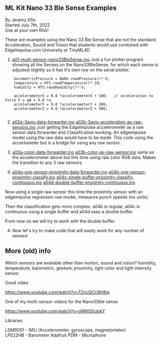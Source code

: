 ## ML Kit Nano 33 Ble Sense Examples


By Jeremy Ellis  
Started July 7th, 2022  
Use at your own Risk!  

These are examples using the Nano 33 Ble Sense that are not the standard: Acceleration, Sound and Vision
that students would use combined with EdgeImpulse.com University or TinyML4D


1. [a01-multi-sensor-nano33BleSense.ino](a01-multi-sensor-nano33BleSense.ino) Just a fun plotter program showing all the Senses on the Nano33BleSense, for which each sense is adjusted slightly so it has it's own row on the serial plotter.
```
    barometricPressure = BARO.readPressure()*-5;
    temperature = HTS.readTemperature()*-10;
    humidity = HTS.readHumidity()*-5;
    
    accelerometerX = 9.8 *accelerometerX + 100;   // acceleration to Force F = gA = 9.8 *a
    accelerometerY = 9.8 *accelerometerY + 200;  
    accelerometerZ = 9.8 *accelerometerZ + 300;  
    
```





2. [a02a-3axis-data-forwarder.ino](a02a-3axis-data-forwarder.ino)    [a02b-3axis-acceleration-as-raw-sensors.ino](a02b-3axis-acceleration-as-raw-sensors.ino) Just getting the EdgeImpulse accelerometer as a raw sensor data forwarder and Classification working. An edgeimpulse model using the raw data would have to be made. This code using the accerlometer but is a bridge for using any raw sensor. 



3. [a03a-color-data-forwarder.ino](a03a-color-data-forwarder.ino)    [a03b-color-as-raw-sensor.ino](a03b-color-as-raw-sensor.ino)  same as the accelerometer above but this time using raw color RGB data. Makes the transition to any 3 raw sensors.


4. [a04a-one-sensor-proximity-data-forwarder.ino](a04a-one-sensor-proximity-data-forwarder.ino)   [a04b-one-sensor-proximity-classify.ino](a04b-one-sensor-proximity-classify.ino)   [a04c-single-buffer-proximity-classify-continuous.ino](a04c-single-buffer-proximity-classify-continuous.ino)   [a04d-double-buffer-proximity-continuous.ino](a04d-double-buffer-proximity-continuous.ino)

Now using a single raw senosr this time the proximity sensor with an edgeimpulse regression raw model, measaure punch speeds (no units). 

Then the classification gets more complex. a04b is regular,  a04c is continuous using a single buffer and a04d uses a double buffer.

From now on we will try to work with the double buffer.

4. Now let's try to make code that will easily work for any number of senses!







## More (old) info



Which sensors are available other than motion, sound and vision?
humidity, temperature, barometric, gesture, proximity, light color and light intensity sensor 


Good video

https://www.youtube.com/watch?v=7ZncQCU9H6w


One of my multi-sensor videos for the Nano33ble sense

https://www.youtube.com/watch?v=gNRIQ5clpkY



Libraries

LSM9DS1 - IMU (Accelerometer, gyroscope, magnetometer)  
LPS22HB - Barometer
Adafruit PDM - Microphone


